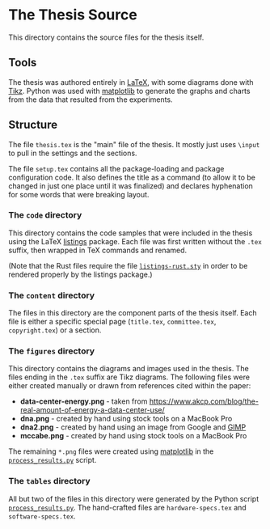 # The Thesis Source

This directory contains the source files for the thesis itself.

## Tools

The thesis was authored entirely in [LaTeX](https://www.latex-project.org/),
with some diagrams done with [Tikz](https://tikz.net/). Python was used with
[matplotlib](https://matplotlib.org/) to generate the graphs and charts from
the data that resulted from the experiments.

## Structure

The file `thesis.tex` is the "main" file of the thesis. It mostly just uses
`\input` to pull in the settings and the sections.

The file `setup.tex` contains all the package-loading and package configuration
code. It also defines the title as a command (to allow it to be changed in just
one place until it was finalized) and declares hyphenation for some words that
were breaking layout.

### The `code` directory

This directory contains the code samples that were included in the thesis
using the LaTeX [listings](https://ctan.org/pkg/listings) package. Each file
was first written without the `.tex` suffix, then wrapped in TeX commands and
renamed.

(Note that the Rust files require the file
[`listings-rust.sty`](listings-rust.sty) in order to be rendered properly by
the listings package.)

### The `content` directory

The files in this directory are the component parts of the thesis itself. Each
file is either a specific special page (`title.tex`, `committee.tex`,
`copyright.tex`) or a section.

### The `figures` directory

This directory contains the diagrams and images used in the thesis. The files
ending in the `.tex` suffix are Tikz diagrams. The following files were either
created manually or drawn from references cited within the paper:

* **data-center-energy.png** - taken from <https://www.akcp.com/blog/the-real-amount-of-energy-a-data-center-use/>
* **dna.png** - created by hand using stock tools on a MacBook Pro
* **dna2.png** - created by hand using an image from Google and [GIMP](https://www.gimp.org/)
* **mccabe.png** - created by hand using stock tools on a MacBook Pro

The remaining `*.png` files were created using
[matplotlib](https://matplotlib.org/) in the
[`process_results.py`](../src/util/process_results.py) script.

### The `tables` directory

All but two of the files in this directory were generated by the Python script
[`process_results.py`](../src/util/process_results.py). The hand-crafted files
are `hardware-specs.tex` and `software-specs.tex`.
